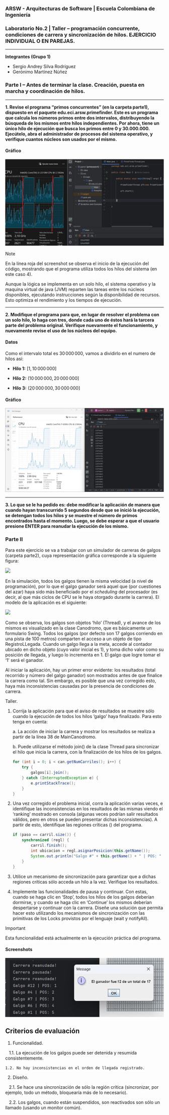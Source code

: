 
### ARSW - Arquitecturas de Software | Escuela Colombiana de Ingeniería
### Laboratorio No.2 | Taller – programación concurrente, condiciones de carrera y sincronización de hilos. EJERCICIO INDIVIDUAL O EN PAREJAS.

___

**Integrantes (Grupo 1)**
  - Sergio Andrey Silva Rodríguez
  - Gerónimo Martínez Núñez


### Parte I – Antes de terminar la clase. Creación, puesta en marcha y coordinación de hilos.
---
**1. Revise el programa “primos concurrentes” (en la carpeta parte1), dispuesto en el paquete edu.eci.arsw.primefinder. Este es un programa que calcula los números primos entre dos intervalos, distribuyendo la búsqueda de los mismos entre hilos independientes. Por ahora, tiene un único hilo de ejecución que busca los primos entre 0 y 30.000.000. Ejecútelo, abra el administrador de procesos del sistema operativo, y verifique cuantos núcleos son usados por el mismo.**

#### Gráfico
![img](./img/image1.png)

> [!NOTE]
> En la línea roja del screenshot se observa el inicio de la ejecución del código, mostrando que el programa utiliza todos los hilos del sistema (en este caso 4). 
>
> Aunque la lógica se implementa en un solo hilo, el sistema operativo y la maquina virtual de java (JVM) reparten las tareas entre los núcleos disponibles, ejecutando instrucciones según la disponibilidad de recursos. Esto optimiza el rendimiento y los tiempos de ejecución.


---

**2. Modifique el programa para que, en lugar de resolver el problema con un solo hilo, lo haga con tres, donde cada uno de éstos hará la tarcera parte del problema original. Verifique nuevamente el funcionamiento, y nuevamente revise el uso de los núcleos del equipo.**

#### Datos
Como el intervalo total es $30\,000\,000$, vamos a dividirlo en el numero de hilos así:

- **Hilo 1:** $[1, 10\,000\,000]$

- **Hilo 2:** $(10\,000\,000, 20\,000\,000]$

- **Hilo 3:** $(20\,000\,000, 30\,000\,000]$



#### Gráfico
![img](./img/image2.png)

---

**3. Lo que se le ha pedido es: debe modificar la aplicación de manera que cuando hayan transcurrido 5 segundos desde que se inició la ejecución, se detengan todos los hilos y se muestre el número de primos encontrados hasta el momento. Luego, se debe esperar a que el usuario presione ENTER para reanudar la ejecución de los mismo.**



### Parte II 


Para este ejercicio se va a trabajar con un simulador de carreras de galgos (carpeta parte2), cuya representación gráfica corresponde a la siguiente figura:

![](./img/media/image1.png)

En la simulación, todos los galgos tienen la misma velocidad (a nivel de programación), por lo que el galgo ganador será aquel que (por cuestiones del azar) haya sido más beneficiado por el *scheduling* del
procesador (es decir, al que más ciclos de CPU se le haya otorgado durante la carrera). El modelo de la aplicación es el siguiente:

![](./img/media/image2.png)

Como se observa, los galgos son objetos ‘hilo’ (Thread), y el avance de los mismos es visualizado en la clase Canodromo, que es básicamente un formulario Swing. Todos los galgos (por defecto son 17 galgos corriendo en una pista de 100 metros) comparten el acceso a un objeto de tipo
RegistroLLegada. Cuando un galgo llega a la meta, accede al contador ubicado en dicho objeto (cuyo valor inicial es 1), y toma dicho valor como su posición de llegada, y luego lo incrementa en 1. El galgo que
logre tomar el ‘1’ será el ganador.

Al iniciar la aplicación, hay un primer error evidente: los resultados (total recorrido y número del galgo ganador) son mostrados antes de que finalice la carrera como tal. Sin embargo, es posible que una vez corregido esto, haya más inconsistencias causadas por la presencia de condiciones de carrera.

Taller.

1.  Corrija la aplicación para que el aviso de resultados se muestre
    sólo cuando la ejecución de todos los hilos ‘galgo’ haya finalizado.
    Para esto tenga en cuenta:

    a.  La acción de iniciar la carrera y mostrar los resultados se realiza a partir de la línea 38 de MainCanodromo.

    b.  Puede utilizarse el método join() de la clase Thread para sincronizar el hilo que inicia la carrera, con la finalización de los hilos de los galgos.


    ```java
    for (int i = 0; i < can.getNumCarriles(); i++) {
        try {
            galgos[i].join();
        } catch (InterruptedException e) {
            e.printStackTrace();
        }
    }
    ```


2.  Una vez corregido el problema inicial, corra la aplicación varias
    veces, e identifique las inconsistencias en los resultados de las
    mismas viendo el ‘ranking’ mostrado en consola (algunas veces
    podrían salir resultados válidos, pero en otros se pueden presentar
    dichas inconsistencias). A partir de esto, identifique las regiones
    críticas () del programa.

    ```java
    if (paso == carril.size()) {
        synchronized (regl) {
            carril.finish();
            int ubicacion = regl.asignarPosicion(this.getName());
            System.out.println("Galgo #" + this.getName() + " | POS: " + ubicacion);
        }
    }
    ```

3.  Utilice un mecanismo de sincronización para garantizar que a dichas
    regiones críticas sólo acceda un hilo a la vez. Verifique los
    resultados.

4.  Implemente las funcionalidades de pausa y continuar. Con estas,
    cuando se haga clic en ‘Stop’, todos los hilos de los galgos
    deberían dormirse, y cuando se haga clic en ‘Continue’ los mismos
    deberían despertarse y continuar con la carrera. Diseñe una solución que permita hacer esto utilizando los mecanismos de sincronización con las primitivas de los Locks provistos por el lenguaje (wait y notifyAll).


> [!IMPORTANT]
> Esta funcionalidad está actualmente en la ejecución práctica del programa.

#### Screenshots
![](img/part2_1.png)


## Criterios de evaluación

1. Funcionalidad.

    1.1. La ejecución de los galgos puede ser detenida y resumida consistentemente.
    
    1.2. No hay inconsistencias en el orden de llegada registrado.
    
2. Diseño.   

    2.1. Se hace una sincronización de sólo la región crítica (sincronizar, por ejemplo, todo un método, bloquearía más de lo necesario).
    
    2.2. Los galgos, cuando están suspendidos, son reactivados son sólo un llamado (usando un monitor común).

